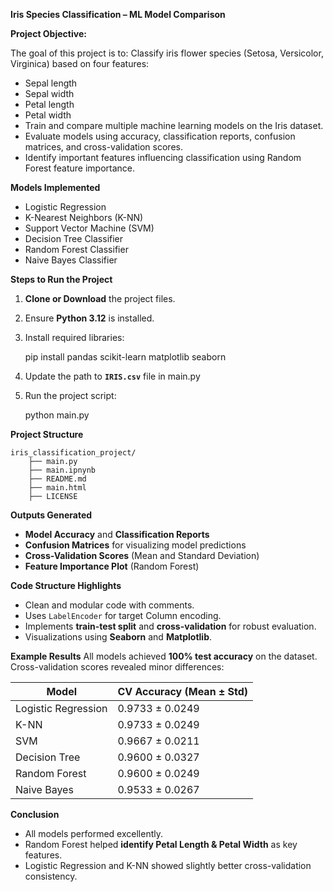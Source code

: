 **Iris Species Classification – ML Model Comparison**

**Project Objective:**

The goal of this project is to: Classify iris flower species (Setosa, Versicolor, Virginica) based on four features:
  - Sepal length
  - Sepal width
  - Petal length
  - Petal width
- Train and compare multiple machine learning models on the Iris dataset.
- Evaluate models using accuracy, classification reports, confusion matrices, and cross-validation scores.
- Identify important features influencing classification using Random Forest feature importance.


**Models Implemented**
- Logistic Regression
- K-Nearest Neighbors (K-NN)
- Support Vector Machine (SVM)
- Decision Tree Classifier
- Random Forest Classifier
- Naive Bayes Classifier


**Steps to Run the Project**

1. **Clone or Download** the project files.

2. Ensure **Python 3.12** is installed.

3. Install required libraries:
   
   pip install pandas scikit-learn matplotlib seaborn

4. Update the path to **`IRIS.csv`** file in main.py

5. Run the project script:

   python main.py
  
  

**Project Structure**
```
iris_classification_project/
    ├── main.py
    ├── main.ipnynb
    ├── README.md
    ├── main.html
    ├── LICENSE
```

**Outputs Generated**
- **Model Accuracy** and **Classification Reports**
- **Confusion Matrices** for visualizing model predictions
- **Cross-Validation Scores** (Mean and Standard Deviation)
- **Feature Importance Plot** (Random Forest)


**Code Structure Highlights**
- Clean and modular code with comments.
- Uses `LabelEncoder` for target Column encoding.
- Implements **train-test split** and **cross-validation** for robust evaluation.
- Visualizations using **Seaborn** and **Matplotlib**.


**Example Results**
All models achieved **100% test accuracy** on the dataset. Cross-validation scores revealed minor differences:

| Model               | CV Accuracy (Mean ± Std) |
|---------------------|--------------------------|
| Logistic Regression | 0.9733 ± 0.0249          |
| K-NN                | 0.9733 ± 0.0249          |
| SVM                 | 0.9667 ± 0.0211          |
| Decision Tree       | 0.9600 ± 0.0327          |
| Random Forest       | 0.9600 ± 0.0249          |
| Naive Bayes         | 0.9533 ± 0.0267          |


**Conclusion**
- All models performed excellently.
- Random Forest helped **identify Petal Length & Petal Width** as key features.
- Logistic Regression and K-NN showed slightly better cross-validation consistency.
